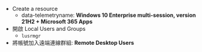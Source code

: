 - Create a resource
    - data-telemetryname: **Windows 10 Enterprise multi-session, version 21H2 + Microsoft 365 Apps**
- 開啟 Local Users and Groups
    - `lusrmgr`
- 將帳號加入遠端連線群組: **Remote Desktop Users**